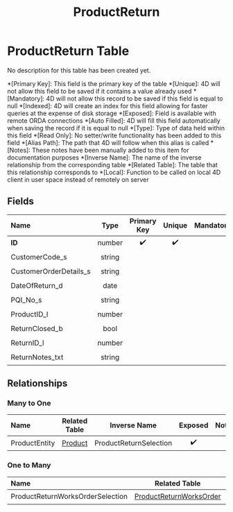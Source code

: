 ﻿---
layout: default
title: ProductReturn
parent: Tables
---
# ProductReturn Table
No description for this table has been created yet.

*[Primary Key]: This field is the primary key of the table
*[Unique]: 4D will not allow this field to be saved if it contains a value already used
*[Mandatory]: 4D will not allow this record to be saved if this field is equal to null
*[Indexed]: 4D will create an index for this field allowing for faster queries at the expense of disk storage
*[Exposed]: Field is available with remote ORDA connections
*[Auto Filled]: 4D will fill this field automatically when saving the record if it is equal to null
*[Type]: Type of data held within this field
*[Read Only]: No setter/write functionality has been added to this field
*[Alias Path]: The path that 4D will follow when this alias is called
*[Notes]: These notes have been manually added to this item for documentation purposes
*[Inverse Name]: The name of the inverse relationship from the corresponding table
*[Related Table]: The table that this relationship corresponds to
*[Local]: Function to be called on local 4D client in user space instead of remotely on server
## Fields

|Name|Type|Primary Key|Unique|Mandatory|Indexed|Exposed|Auto Filled|Notes|
|:---|:---:|:---:|:---:|:---:|:---:|:---:|:---:|:---:|
|**ID**|number|✔️|✔️||✔️|✔️|✔️||
|CustomerCode_s|string|||||✔️|||
|CustomerOrderDetails_s|string|||||✔️|||
|DateOfReturn_d|date|||||✔️|||
|PQI_No_s|string|||||✔️|||
|ProductID_l|number||||✔️|✔️|||
|ReturnClosed_b|bool|||||✔️|||
|ReturnID_l|number||||✔️|✔️|||
|ReturnNotes_txt|string|||||✔️|||

## Relationships
### Many to One

|Name|Related Table|Inverse Name|Exposed|Notes|
|:---|:---:|:---:|:---:|:---:|
|ProductEntity|[Product](Product.md)|ProductReturnSelection|✔️||

### One to Many

|Name|Related Table|Inverse Name|Exposed|Notes|
|:---|:---:|:---:|:---:|:---:|
|ProductReturnWorksOrderSelection|[ProductReturnWorksOrder](ProductReturnWorksOrder.md)|ProductReturnEntity|✔️||